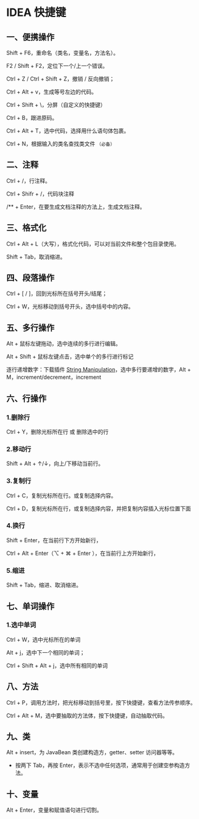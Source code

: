 # IDEA 快捷键

## 一、便携操作

Shift + F6，重命名（类名，变量名，方法名）。

F2 / Shift + F2，定位下一个/上一个错误。

Ctrl + Z / Ctrl + Shift + Z，撤销 / 反向撤销；

Ctrl + Alt + v，生成等号左边的代码。

Ctrl + Shift + \，分屏（自定义的快捷键）

Ctrl + B，跟进原码。

Ctrl + Alt + T，选中代码，选择用什么语句体包裹。

Ctrl + N，根据输入的类名查找类文件 `（必备）`

## 二、注释

Ctrl + /，行注释。

Ctrl + Shifr + /，代码块注释

/** + Enter，在要生成文档注释的方法上，生成文档注释。

## 三、格式化

Ctrl + Alt + L（大写），格式化代码，可以对当前文件和整个包目录使用。

Shift + Tab，取消缩进。

## 四、段落操作

Ctrl + [ / ]，回到光标所在括号开头/结尾；

Ctrl + W，光标移动到括号开头，选中括号中的内容。

## 五、多行操作

Alt + 鼠标左键拖动，选中连续的多行进行编辑。

Alt + Shift + 鼠标左键点击，选中单个的多行进行标记

逐行递增数字：下载插件 [String Manipulation](https://plugins.jetbrains.com/plugin/2162-string-manipulation)，选中多行要递增的数字，Alt + M，increment/decrement，increment

## 六、行操作

### 1.删除行

Ctrl + Y，删除光标所在行 或 删除选中的行

### 2.移动行

Shift + Alt + ↑/↓，向上/下移动当前行。

### 3.复制行

Ctrl + C，复制光标所在行。或复制选择内容。

Ctrl + D，复制光标所在行，或复制选择内容，并把复制内容插入光标位置下面

### 4.换行

Shift + Enter，在当前行下方开始新行，

Ctrl + Alt + Enter（⌥ + ⌘ + Enter ），在当前行上方开始新行，

### 5.缩进

Shift + Tab，缩进、取消缩进。

## 七、单词操作

### 1.选中单词

Ctrl + W，选中光标所在的单词

Alt + j，选中下一个相同的单词；

Ctrl + Shift + Alt + j，选中所有相同的单词

## 八、方法

Ctrl + P，调用方法时，把光标移动到括号里，按下快捷键，查看方法传参顺序。

Ctrl + Alt + M，选中要抽取的方法体，按下快捷键，自动抽取代码。

## 九、类

Alt + insert，为 JavaBean 类创建构造方，getter、setter 访问器等等。

- 按两下 Tab，再按 Enter，表示不选中任何选项，通常用于创建空参构造方法。

## 十、变量

Alt + Enter，变量和赋值语句进行切割。
